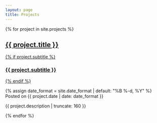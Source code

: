 ```yaml
---
layout: page
title: Projects
---
```


{% for project in site.projects %}

<!--
<div>
  <h2><a href="{{ project.url }}">{{ project.title }}</a></h2>
</div>
-->

<a href="{{ project.url | absolute_url }}">
  <h2 class="post-title">{{ project.title }}</h2>
  {% if project.subtitle %}
    <h3 class="post-subtitle">
    {{ project.subtitle }}
    </h3>
  {% endif %}
</a>

<p class="post-meta">
  {% assign date_format = site.date_format | default: "%B %-d, %Y" %}
  Posted on {{ project.date | date: date_format }}
</p>

<p class="post-excerpt">{{ project.description | truncate: 160 }}</p>

{% endfor %}  